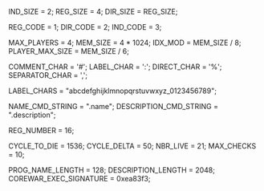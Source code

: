 IND_SIZE = 2;
REG_SIZE = 4;
DIR_SIZE = REG_SIZE;

REG_CODE = 1;
DIR_CODE = 2;
IND_CODE = 3;

MAX_PLAYERS = 4;
MEM_SIZE = 4 * 1024;
IDX_MOD = MEM_SIZE / 8;
PLAYER_MAX_SIZE = MEM_SIZE / 6;

COMMENT_CHAR = '#';
LABEL_CHAR = ':';
DIRECT_CHAR = '%';
SEPARATOR_CHAR = ',';

LABEL_CHARS = "abcdefghijklmnopqrstuvwxyz_0123456789";

NAME_CMD_STRING = ".name";
DESCRIPTION_CMD_STRING = ".description";

REG_NUMBER = 16;

CYCLE_TO_DIE = 1536;
CYCLE_DELTA = 50;
NBR_LIVE = 21;
MAX_CHECKS = 10;

PROG_NAME_LENGTH = 128;
DESCRIPTION_LENGTH = 2048;
COREWAR_EXEC_SIGNATURE = 0xea83f3;
